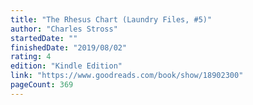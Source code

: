 ```yaml
---
title: "The Rhesus Chart (Laundry Files, #5)"
author: "Charles Stross"
startedDate: ""
finishedDate: "2019/08/02"
rating: 4
edition: "Kindle Edition"
link: "https://www.goodreads.com/book/show/18902300"
pageCount: 369
---
```



